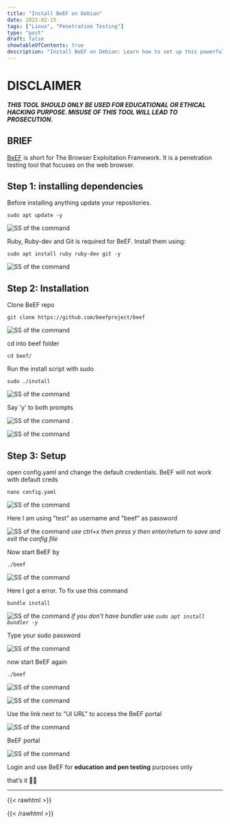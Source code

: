 ```yaml
---
title: "Install BeEF on Debian"
date: 2022-02-15
tags: ["Linux", "Penetration Testing"]
type: "post"
draft: false
showtableOfContents: true
description: "Install BeEF on Debian: Learn how to set up this powerful web app testing tool. Enhance your security skills. Read our article."
---
```


# DISCLAIMER

*__THIS TOOL SHOULD ONLY BE USED FOR EDUCATIONAL OR ETHICAL HACKING PURPOSE. MISUSE OF THIS TOOL WILL LEAD TO PROSECUTION.__*

## BRIEF

[BeEF](https://github.com/beefproject/beef) is short for The Browser Exploitation Framework. It is a penetration testing tool that focuses on the web browser.

## Step 1: installing dependencies 

Before installing anything update your repositories.
```
sudo apt update -y
```

![SS of the command](/images/guides/BeEf-Debian/1.png)

Ruby, Ruby-dev and Git is required for BeEF. Install them using:
```
sudo apt install ruby ruby-dev git -y
```

![SS of the command](/images/guides/BeEf-Debian/2.png)

## Step 2: Installation

Clone BeEF repo 
```
git clone https://github.com/beefproject/beef
```
![SS of the command](/images/guides/BeEf-Debian/3.png)

cd into beef folder
```
cd beef/
```
Run the install script with sudo 
```
sudo ./install
```
![SS of the command](/images/guides/BeEf-Debian/4.png)

Say 'y' to both prompts

![SS of the command](/images/guides/BeEf-Debian/5.png)
.

![SS of the command](/images/guides/BeEf-Debian/6.png)

## Step 3: Setup

open config.yaml and change the default credentials. BeEF will not work with default creds

```
nano config.yaml
```
![SS of the command](/images/guides/BeEf-Debian/7.png)

Here I am using "test" as username and "beef" as password

![SS of the command](/images/guides/BeEf-Debian/8.png)
*use ctrl+x then press y then enter/return to save and exit the config file*

Now start BeEF by
```
./beef
```
![SS of the command](/images/guides/BeEf-Debian/9.png)

Here I got a error. To fix use this command
```
bundle install
```

![SS of the command](/images/guides/BeEf-Debian/10.png)
*if you don't have bundler use ``` sudo apt install bundler -y ```*

Type your sudo password

![SS of the command](/images/guides/BeEf-Debian/11.png)

now start BeEF again
```
./beef
```

![SS of the command](/images/guides/BeEf-Debian/12.png)

![SS of the command](/images/guides/BeEf-Debian/13.png)

Use the link next to "UI URL" to access the BeEF portal

![SS of the command](/images/guides/BeEf-Debian/14.png)

BeEF portal 

![SS of the command](/images/guides/BeEf-Debian/15.png)

Login and use BeEF for __education and pen testing__ purposes only 

that’s it ✌🏽

-------------------------------------------------------------
{{< rawhtml >}} 
 
{{< /rawhtml >}}
